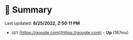 # 📖 Summary
Last updated: **8/25/2022, 2:50:11 PM**

- `GET` [https://google.com](https://google.com) - **Up** (187ms)
